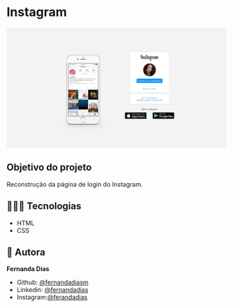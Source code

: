 # Instagram

![preview](./.github/preview.png)



## Objetivo do projeto
Reconstrução da página de login do Instagram.


## 👩🏻‍💻 Tecnologias
* HTML
* CSS

## 👤 Autora
**Fernanda Dias**

* Github: [@fernandadiasm](https://github.com/fernandadiasm)
* Linkedin: [@fernandadias](https://www.linkedin.com/in/fernandadiasme/)
* Instagram:[@ferandadias](https://instagram.com/ferandadias)

